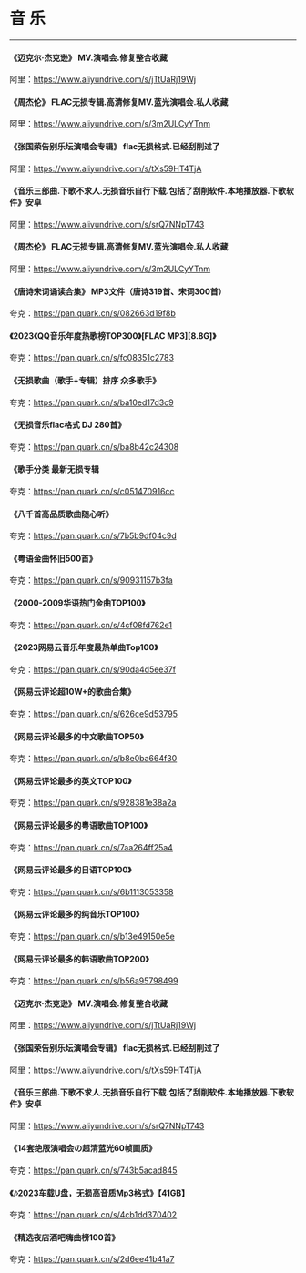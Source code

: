 # 音 乐

----

#### 《迈克尔·杰克逊》 MV.演唱会.修复整合收藏

阿里：<https://www.aliyundrive.com/s/jTtUaRj19Wj>

#### 《周杰伦》 FLAC无损专辑.高清修复MV.蓝光演唱会.私人收藏

阿里：<https://www.aliyundrive.com/s/3m2ULCyYTnm>

#### 《张国荣告别乐坛演唱会专辑》 flac无损格式.已经刮削过了

阿里：<https://www.aliyundrive.com/s/tXs59HT4TjA>

#### 《音乐三部曲.下歌不求人.无损音乐自行下载.包括了刮削软件.本地播放器.下歌软件》安卓

阿里：<https://www.aliyundrive.com/s/srQ7NNpT743>

#### 《周杰伦》 FLAC无损专辑.高清修复MV.蓝光演唱会.私人收藏

阿里：<https://www.aliyundrive.com/s/3m2ULCyYTnm>

#### 《唐诗宋词诵读合集》 MP3文件（唐诗319首、宋词300首）

夸克：<https://pan.quark.cn/s/082663d19f8b>

#### 《2023《QQ音乐年度热歌榜TOP300》[FLAC MP3][8.8G]》

夸克：<https://pan.quark.cn/s/fc08351c2783>

#### 《无损歌曲（歌手+专辑）排序 众多歌手》

夸克：<https://pan.quark.cn/s/ba10ed17d3c9>

#### 《无损音乐flac格式 DJ 280首》

夸克：<https://pan.quark.cn/s/ba8b42c24308>

#### 《歌手分类 最新无损专辑

夸克：<https://pan.quark.cn/s/c051470916cc>

#### 《八千首高品质歌曲随心听》

夸克：<https://pan.quark.cn/s/7b5b9df04c9d>

#### 《粤语金曲怀旧500首》

夸克：<https://pan.quark.cn/s/90931157b3fa>

#### 《2000-2009华语热门金曲TOP100》

夸克：<https://pan.quark.cn/s/4cf08fd762e1>

#### 《2023网易云音乐年度最热单曲Top100》

夸克：<https://pan.quark.cn/s/90da4d5ee37f>

#### 《网易云评论超10W+的歌曲合集》

夸克：<https://pan.quark.cn/s/626ce9d53795>

#### 《网易云评论最多的中文歌曲TOP50》

夸克：<https://pan.quark.cn/s/b8e0ba664f30>

#### 《网易云评论最多的英文TOP100》

夸克：<https://pan.quark.cn/s/928381e38a2a>

#### 《网易云评论最多的粤语歌曲TOP100》

夸克：<https://pan.quark.cn/s/7aa264ff25a4>

#### 《网易云评论最多的日语TOP100》

夸克：<https://pan.quark.cn/s/6b1113053358>

#### 《网易云评论最多的纯音乐TOP100》

夸克：<https://pan.quark.cn/s/b13e49150e5e>

#### 《网易云评论最多的韩语歌曲TOP200》

夸克：<https://pan.quark.cn/s/b56a95798499>

#### 《迈克尔·杰克逊》 MV.演唱会.修复整合收藏

阿里：<https://www.aliyundrive.com/s/jTtUaRj19Wj>

#### 《张国荣告别乐坛演唱会专辑》 flac无损格式.已经刮削过了

阿里：<https://www.aliyundrive.com/s/tXs59HT4TjA>

#### 《音乐三部曲.下歌不求人.无损音乐自行下载.包括了刮削软件.本地播放器.下歌软件》安卓

阿里：<https://www.aliyundrive.com/s/srQ7NNpT743>

#### 《14套绝版演唱会の超清蓝光60帧画质》

夸克：<https://pan.quark.cn/s/743b5acad845>

#### 《🎶2023车载U盘，无损高音质Mp3格式》【41GB】

夸克：<https://pan.quark.cn/s/4cb1dd370402>

#### 《精选夜店酒吧嗨曲榜100首》

夸克：<https://pan.quark.cn/s/2d6ee41b41a7>